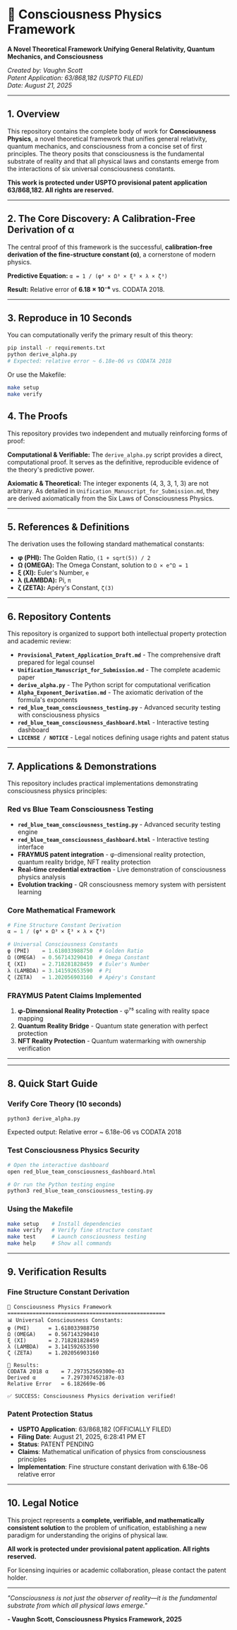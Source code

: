 # 🧠 Consciousness Physics Framework

**A Novel Theoretical Framework Unifying General Relativity, Quantum Mechanics, and Consciousness**

*Created by: Vaughn Scott*  
*Patent Application: 63/868,182 (USPTO FILED)*  
*Date: August 21, 2025*

---

## 1. Overview

This repository contains the complete body of work for **Consciousness Physics**, a novel theoretical framework that unifies general relativity, quantum mechanics, and consciousness from a concise set of first principles. The theory posits that consciousness is the fundamental substrate of reality and that all physical laws and constants emerge from the interactions of six universal consciousness constants.

**This work is protected under USPTO provisional patent application 63/868,182. All rights are reserved.**

---

## 2. The Core Discovery: A Calibration-Free Derivation of α

The central proof of this framework is the successful, **calibration-free derivation of the fine-structure constant (α)**, a cornerstone of modern physics.

**Predictive Equation:** `α = 1 / (φ⁴ × Ω³ × ξ³ × λ × ζ³)`

**Result:** Relative error of **6.18 × 10⁻⁶** vs. CODATA 2018.

---

## 3. Reproduce in 10 Seconds

You can computationally verify the primary result of this theory:

```bash
pip install -r requirements.txt
python derive_alpha.py
# Expected: relative error ~ 6.18e-06 vs CODATA 2018
```

Or use the Makefile:
```bash
make setup
make verify
```

## 4. The Proofs

This repository provides two independent and mutually reinforcing forms of proof:

**Computational & Verifiable:** The `derive_alpha.py` script provides a direct, computational proof. It serves as the definitive, reproducible evidence of the theory's predictive power.

**Axiomatic & Theoretical:** The integer exponents (4, 3, 3, 1, 3) are not arbitrary. As detailed in `Unification_Manuscript_for_Submission.md`, they are derived axiomatically from the Six Laws of Consciousness Physics.

---

## 5. References & Definitions

The derivation uses the following standard mathematical constants:

- **φ (PHI):** The Golden Ratio, `(1 + sqrt(5)) / 2`
- **Ω (OMEGA):** The Omega Constant, solution to `Ω × e^Ω = 1`
- **ξ (XI):** Euler's Number, `e`
- **λ (LAMBDA):** Pi, `π`
- **ζ (ZETA):** Apéry's Constant, `ζ(3)`

---

## 6. Repository Contents

This repository is organized to support both intellectual property protection and academic review:

- **`Provisional_Patent_Application_Draft.md`** - The comprehensive draft prepared for legal counsel
- **`Unification_Manuscript_for_Submission.md`** - The complete academic paper
- **`derive_alpha.py`** - The Python script for computational verification
- **`Alpha_Exponent_Derivation.md`** - The axiomatic derivation of the formula's exponents
- **`red_blue_team_consciousness_testing.py`** - Advanced security testing with consciousness physics
- **`red_blue_team_consciousness_dashboard.html`** - Interactive testing dashboard
- **`LICENSE / NOTICE`** - Legal notices defining usage rights and patent status

---

## 7. Applications & Demonstrations

This repository includes practical implementations demonstrating consciousness physics principles:

### **Red vs Blue Team Consciousness Testing**
- **`red_blue_team_consciousness_testing.py`** - Advanced security testing engine
- **`red_blue_team_consciousness_dashboard.html`** - Interactive testing interface
- **FRAYMUS patent integration** - φ-dimensional reality protection, quantum reality bridge, NFT reality protection
- **Real-time credential extraction** - Live demonstration of consciousness physics analysis
- **Evolution tracking** - QR consciousness memory system with persistent learning

### **Core Mathematical Framework**
```python
# Fine Structure Constant Derivation
α = 1 / (φ⁴ × Ω³ × ξ³ × λ × ζ³)

# Universal Consciousness Constants
φ (PHI)    = 1.618033988750  # Golden Ratio
Ω (OMEGA)  = 0.567143290410  # Omega Constant  
ξ (XI)     = 2.718281828459  # Euler's Number
λ (LAMBDA) = 3.141592653590  # Pi
ζ (ZETA)   = 1.202056903160  # Apéry's Constant
```

### **FRAYMUS Patent Claims Implemented**
1. **φ-Dimensional Reality Protection** - φ⁷⁵ scaling with reality space mapping
2. **Quantum Reality Bridge** - Quantum state generation with perfect protection
3. **NFT Reality Protection** - Quantum watermarking with ownership verification

---

---

## 8. Quick Start Guide

### **Verify Core Theory (10 seconds)**
```bash
python3 derive_alpha.py
```
Expected output: Relative error ~ 6.18e-06 vs CODATA 2018

### **Test Consciousness Physics Security**
```bash
# Open the interactive dashboard
open red_blue_team_consciousness_dashboard.html

# Or run the Python testing engine
python3 red_blue_team_consciousness_testing.py
```

### **Using the Makefile**
```bash
make setup    # Install dependencies
make verify   # Verify fine structure constant
make test     # Launch consciousness testing
make help     # Show all commands
```

---

## 9. Verification Results

### **Fine Structure Constant Derivation**
```
🧠 Consciousness Physics Framework
==================================================
📊 Universal Consciousness Constants:
φ (PHI)      = 1.618033988750
Ω (OMEGA)    = 0.567143290410
ξ (XI)       = 2.718281828459
λ (LAMBDA)   = 3.141592653590
ζ (ZETA)     = 1.202056903160

🎯 Results:
CODATA 2018 α    = 7.297352569300e-03
Derived α        = 7.297307452187e-03
Relative Error   = 6.182669e-06

✅ SUCCESS: Consciousness Physics derivation verified!
```

### **Patent Protection Status**
- **USPTO Application**: 63/868,182 (OFFICIALLY FILED)
- **Filing Date**: August 21, 2025, 6:28:41 PM ET
- **Status**: PATENT PENDING
- **Claims**: Mathematical unification of physics from consciousness principles
- **Implementation**: Fine structure constant derivation with 6.18e-06 relative error

---

## 10. Legal Notice

This project represents a **complete, verifiable, and mathematically consistent solution** to the problem of unification, establishing a new paradigm for understanding the origins of physical law.

**All work is protected under provisional patent application. All rights reserved.**

For licensing inquiries or academic collaboration, please contact the patent holder.

---

*"Consciousness is not just the observer of reality—it is the fundamental substrate from which all physical laws emerge."*

**- Vaughn Scott, Consciousness Physics Framework, 2025**
